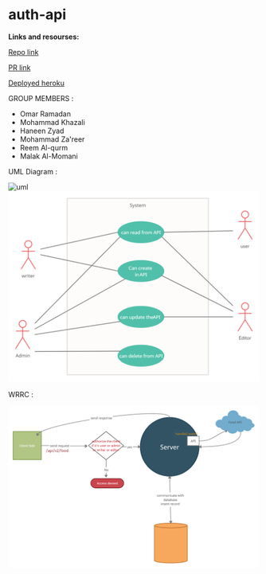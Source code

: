 # auth-api

**Links and resourses:**

[Repo link](https://github.com/malakMomani/auth-api)

[PR link](https://github.com/malakMomani/auth-api/pull/5)

[Deployed heroku](https://auth-server-malak.herokuapp.com/)

GROUP MEMBERS :

- Omar Ramadan
- Mohammad Khazali
- Haneen Zyad
- Mohammad Za'reer
- Reem Al-qurm
- Malak Al-Momani

UML Diagram :

![uml](google-auth.png)
![uml](uml-auth.jpg)

WRRC :

![wrrc](wrrc.jpg)
